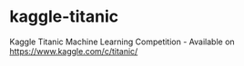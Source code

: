 # kaggle-titanic
Kaggle Titanic Machine Learning Competition - Available on https://www.kaggle.com/c/titanic/
